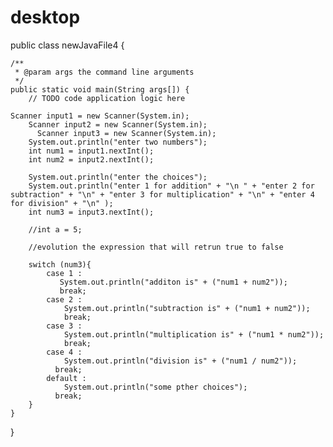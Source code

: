 # desktop
public class newJavaFile4 {

    /**
     * @param args the command line arguments
     */
    public static void main(String args[]) {
        // TODO code application logic here
        
    Scanner input1 = new Scanner(System.in);
        Scanner input2 = new Scanner(System.in);
          Scanner input3 = new Scanner(System.in);
        System.out.println("enter two numbers");
        int num1 = input1.nextInt();
        int num2 = input2.nextInt();
        
        System.out.println("enter the choices");
        System.out.println("enter 1 for addition" + "\n " + "enter 2 for subtraction" + "\n" + "enter 3 for multiplication" + "\n" + "enter 4 for division" + "\n" );
        int num3 = input3.nextInt();
        
        //int a = 5;
        
        //evolution the expression that will retrun true to false
        
        switch (num3){
            case 1 :
               System.out.println("additon is" + ("num1 + num2"));
               break;
            case 2 :
                System.out.println("subtraction is" + ("num1 + num2"));
                break;
            case 3 :
                System.out.println("multiplication is" + ("num1 * num2"));
                break;
            case 4 :
                System.out.println("division is" + ("num1 / num2"));
              break;
            default :  
                System.out.println("some pther choices");
              break;
        }     
    }
}

